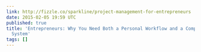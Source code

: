 ```yaml
---
link: http://fizzle.co/sparkline/project-management-for-entrepreneurs
date: 2015-02-05 19:59 UTC
published: true
title: 'Entrepreneurs: Why You Need Both a Personal Workflow and a Company Operating
  System'
tags: []
---
```



